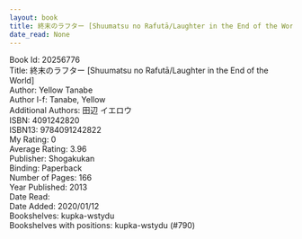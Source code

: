 ```yaml
---
layout: book
title: 終末のラフター [Shuumatsu no Rafutā/Laughter in the End of the World]
date_read: None
---
```


Book Id: 20256776<br />
Title: 終末のラフター [Shuumatsu no Rafutā/Laughter in the End of the World]<br />
Author: Yellow Tanabe<br />
Author l-f: Tanabe, Yellow<br />
Additional Authors: 田辺 イエロウ<br />
ISBN: 4091242820<br />
ISBN13: 9784091242822<br />
My Rating: 0<br />
Average Rating: 3.96<br />
Publisher: Shogakukan<br />
Binding: Paperback<br />
Number of Pages: 166<br />
Year Published: 2013<br />
Date Read: <br />
Date Added: 2020/01/12<br />
Bookshelves: kupka-wstydu<br />
Bookshelves with positions: kupka-wstydu (#790)<br />

